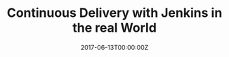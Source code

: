 ---
title: Continuous Delivery with Jenkins in the real World
date: 2017-06-13T00:00:00Z
slide: https://www.slideshare.net/GianlucaArbezzano/jenkins-in-the-real-world-devopscon-2017
embedSlide: ""
video: https://www.youtube.com/watch?v=SwCjvAZKQx8
embedVideo: https://www.youtube.com/embed/SwCjvAZKQx8
eventName: DevOpsCon - Berlin
eventLink: https://devopsconference.de/session/continuous-delivery-with-jenkins-in-the-real-world/
city: ""
links: {}

---
